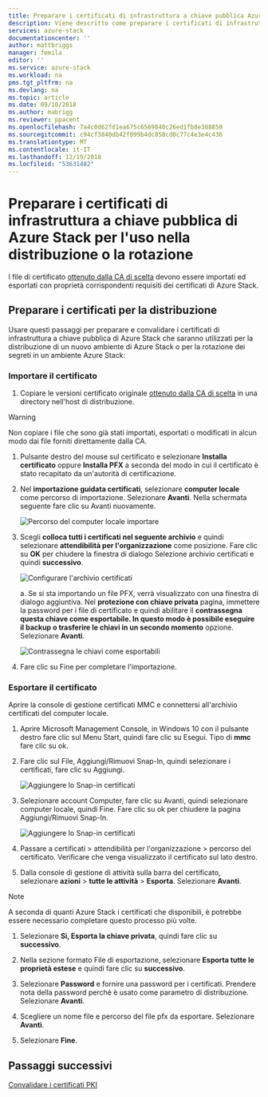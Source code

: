 ```yaml
---
title: Preparare i certificati di infrastruttura a chiave pubblica Azure Stack per la distribuzione di sistemi integrati di Azure Stack o la rotazione segreta | Microsoft Docs
description: Viene descritto come preparare i certificati di infrastruttura a chiave pubblica di Azure Stack per i sistemi integrati di Azure Stack.
services: azure-stack
documentationcenter: ''
author: mattbriggs
manager: femila
editor: ''
ms.service: azure-stack
ms.workload: na
pms.tgt_pltfrm: na
ms.devlang: na
ms.topic: article
ms.date: 09/10/2018
ms.author: mabrigg
ms.reviewer: ppacent
ms.openlocfilehash: 7a4c0d62fd1ea675c6569840c26ed1fb8e388850
ms.sourcegitcommit: c94cf3840db42f099b4dc858cd0c77c4e3e4c436
ms.translationtype: MT
ms.contentlocale: it-IT
ms.lasthandoff: 12/19/2018
ms.locfileid: "53631482"
---
```

# <a name="prepare-azure-stack-pki-certificates-for-use-in-deployment-or-rotation"></a>Preparare i certificati di infrastruttura a chiave pubblica di Azure Stack per l'uso nella distribuzione o la rotazione
I file di certificato [ottenuto dalla CA di scelta](azure-stack-get-pki-certs.md) devono essere importati ed esportati con proprietà corrispondenti requisiti dei certificati di Azure Stack.


## <a name="prepare-certificates-for-deployment"></a>Preparare i certificati per la distribuzione
Usare questi passaggi per preparare e convalidare i certificati di infrastruttura a chiave pubblica di Azure Stack che saranno utilizzati per la distribuzione di un nuovo ambiente di Azure Stack o per la rotazione dei segreti in un ambiente Azure Stack: 

### <a name="import-the-certificate"></a>Importare il certificato

1.  Copiare le versioni certificato originale [ottenuto dalla CA di scelta](azure-stack-get-pki-certs.md) in una directory nell'host di distribuzione. 
  > [!WARNING]
  > Non copiare i file che sono già stati importati, esportati o modificati in alcun modo dai file forniti direttamente dalla CA.

1.  Pulsante destro del mouse sul certificato e selezionare **Installa certificato** oppure **Installa PFX** a seconda del modo in cui il certificato è stato recapitato da un'autorità di certificazione.

1. Nel **importazione guidata certificati**, selezionare **computer locale** come percorso di importazione. Selezionare **Avanti**. Nella schermata seguente fare clic su Avanti nuovamente.

    ![Percorso del computer locale importare](./media/prepare-pki-certs/1.png)

1.  Scegli **colloca tutti i certificati nel seguente archivio** e quindi selezionare **attendibilità per l'organizzazione** come posizione. Fare clic su **OK** per chiudere la finestra di dialogo Selezione archivio certificati e quindi **successivo**.

    ![Configurare l'archivio certificati](./media/prepare-pki-certs/3.png)

    a. Se si sta importando un file PFX, verrà visualizzato con una finestra di dialogo aggiuntiva. Nel **protezione con chiave privata** pagina, immettere la password per i file di certificato e quindi abilitare il **contrassegna questa chiave come esportabile. In questo modo è possibile eseguire il backup o trasferire le chiavi in un secondo momento** opzione. Selezionare **Avanti**.

    ![Contrassegna le chiavi come esportabili](./media/prepare-pki-certs/2.png)

1. Fare clic su Fine per completare l'importazione.

### <a name="export-the-certificate"></a>Esportare il certificato

Aprire la console di gestione certificati MMC e connettersi all'archivio certificati del computer locale.

1. Aprire Microsoft Management Console, in Windows 10 con il pulsante destro fare clic sul Menu Start, quindi fare clic su Esegui. Tipo di **mmc** fare clic su ok.

1. Fare clic sul File, Aggiungi/Rimuovi Snap-In, quindi selezionare i certificati, fare clic su Aggiungi.

    ![Aggiungere lo Snap-in certificati](./media/prepare-pki-certs/mmc-2.png)
 
1. Selezionare account Computer, fare clic su Avanti, quindi selezionare computer locale, quindi Fine. Fare clic su ok per chiudere la pagina Aggiungi/Rimuovi Snap-In.

    ![Aggiungere lo Snap-in certificati](./media/prepare-pki-certs/mmc-3.png)

1. Passare a certificati > attendibilità per l'organizzazione > percorso del certificato. Verificare che venga visualizzato il certificato sul lato destro.

1. Dalla console di gestione di attività sulla barra del certificato, selezionare **azioni** > **tutte le attività** > **Esporta**. Selezionare **Avanti**.

  > [!NOTE]
  > A seconda di quanti Azure Stack i certificati che disponibili, è potrebbe essere necessario completare questo processo più volte.

1. Selezionare **Sì, Esporta la chiave privata**, quindi fare clic su **successivo**.

1. Nella sezione formato File di esportazione, selezionare **Esporta tutte le proprietà estese** e quindi fare clic su **successivo**.

1. Selezionare **Password** e fornire una password per i certificati. Prendere nota della password perché è usato come parametro di distribuzione. Selezionare **Avanti**.

1. Scegliere un nome file e percorso del file pfx da esportare. Selezionare **Avanti**.

1. Selezionare **Fine**.

## <a name="next-steps"></a>Passaggi successivi
[Convalidare i certificati PKI](azure-stack-validate-pki-certs.md)
